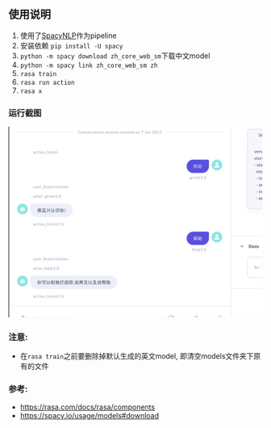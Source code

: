 ## 使用说明

1. 使用了[SpacyNLP](https://rasa.com/docs/rasa/components#spacynlp)作为pipeline
2. 安装依赖 `pip install -U spacy`
3. `python -m spacy download zh_core_web_sm`下载中文model
4. `python -m spacy link zh_core_web_sm zh`
5. `rasa train`
6. `rasa run action`
7. `rasa x`

### 运行截图
![image](/snapshots/snapshot-1.png)

### 注意:
  - 在`rasa train`之前要删除掉默认生成的英文model, 即清空models文件夹下原有的文件

### 参考:
  - https://rasa.com/docs/rasa/components
  - https://spacy.io/usage/models#download
  
